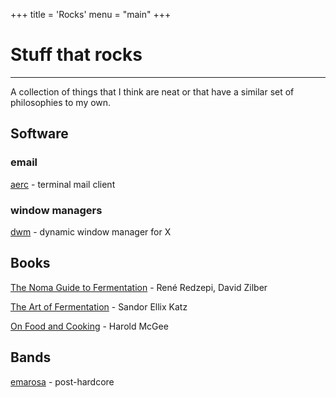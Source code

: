 +++
title = 'Rocks'
menu = "main"
+++

# Stuff that rocks

---

A collection of things that I think are neat or that have a similar set of
philosophies to my own.

## Software

### email

[aerc](https://aerc-mail.org/) - terminal mail client

### window managers

[dwm](https://dwm.suckless.org/) - dynamic window manager for X

## Books

[The Noma Guide to Fermentation](https://www.goodreads.com/book/show/37590384-foundations-of-flavor) - René Redzepi, David Zilber

[The Art of Fermentation](https://www.goodreads.com/book/show/13598307-the-art-of-fermentation?from_search=true&from_srp=true&qid=psoqbI9Q4n&rank=1) - Sandor Ellix Katz

[On Food and Cooking](https://www.goodreads.com/book/show/101255.On_Food_and_Cooking?from_search=true&from_srp=true&qid=HIFkkuzJBw&rank=1) - Harold McGee

## Bands

[emarosa](https://en.wikipedia.org/wiki/Emarosa) - post-hardcore
